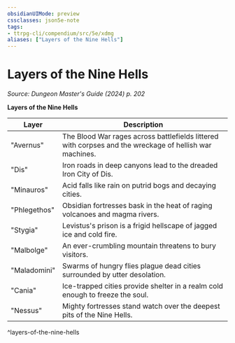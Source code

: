 ```yaml
---
obsidianUIMode: preview
cssclasses: json5e-note
tags:
- ttrpg-cli/compendium/src/5e/xdmg
aliases: ["Layers of the Nine Hells"]
---
```

# Layers of the Nine Hells
*Source: Dungeon Master's Guide (2024) p. 202* 

**Layers of the Nine Hells**

| Layer | Description |
|-------|-------------|
| "Avernus" | The Blood War rages across battlefields littered with corpses and the wreckage of hellish war machines. |
| "Dis" | Iron roads in deep canyons lead to the dreaded Iron City of Dis. |
| "Minauros" | Acid falls like rain on putrid bogs and decaying cities. |
| "Phlegethos" | Obsidian fortresses bask in the heat of raging volcanoes and magma rivers. |
| "Stygia" | Levistus's prison is a frigid hellscape of jagged ice and cold fire. |
| "Malbolge" | An ever-crumbling mountain threatens to bury visitors. |
| "Maladomini" | Swarms of hungry flies plague dead cities surrounded by utter desolation. |
| "Cania" | Ice-trapped cities provide shelter in a realm cold enough to freeze the soul. |
| "Nessus" | Mighty fortresses stand watch over the deepest pits of the Nine Hells. |
^layers-of-the-nine-hells